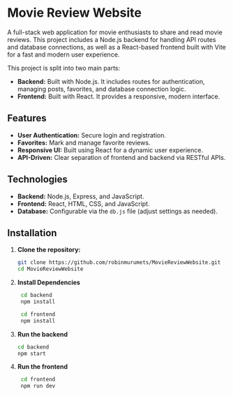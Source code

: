 # Movie Review Website

A full-stack web application for movie enthusiasts to share and read movie reviews. This project includes a Node.js backend for handling API routes and database connections, as well as a React-based frontend built with Vite for a fast and modern user experience.

This project is split into two main parts:
- **Backend:** Built with Node.js. It includes routes for authentication, managing posts, favorites, and database connection logic.
- **Frontend:** Built with React. It provides a responsive, modern interface.

## Features

- **User Authentication:** Secure login and registration.
- **Favorites:** Mark and manage favorite reviews.
- **Responsive UI:** Built using React for a dynamic user experience.
- **API-Driven:** Clear separation of frontend and backend via RESTful APIs.

## Technologies

- **Backend:** Node.js, Express, and JavaScript.
- **Frontend:** React, HTML, CSS, and JavaScript.
- **Database:** Configurable via the `db.js` file (adjust settings as needed).


## Installation

1. **Clone the repository:**

   ```bash
   git clone https://github.com/robinmurumets/MovieReviewWebsite.git
   cd MovieReviewWebsite
   ```

2. **Install Dependencies**
   ```bash
    cd backend
    npm install
   ```
   ```bash
    cd frontend
    npm install
   ```
3. **Run the backend**
    ```bash
    cd backend
    npm start
   ```
4. **Run the frontend**
   ```bash
    cd frontend
    npm run dev
   ```


   
   
